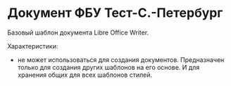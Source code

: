 # Документ ФБУ Тест-С.-Петербург

Базовый шаблон документа Libre Office Writer.

Характеристики:

- не может использоваться для создания документов.
  Предназначен только для создания других шаблонов на его основе.
  И для хранения общих для всех шаблонов стилей.
